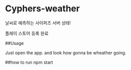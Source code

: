 # Cyphers-weather

날씨로 예측하는 사이퍼즈 서버 상태!

플레이 스토어 등록 완료

##Usage

Just open the app.
and look how gonna be wheather going.

##how to run
npm start